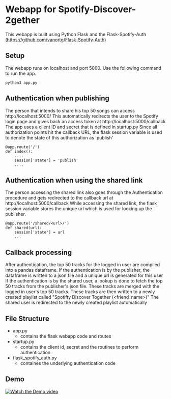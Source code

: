 # Webapp for Spotify-Discover-2gether

This webapp is built using Python Flask and the Flask-Spotify-Auth (https://github.com/vanortg/Flask-Spotify-Auth)

## Setup

The webapp runs on localhost and port 5000.
Use the following command to run the app.

```
python3 app.py
```

## Authentication when publishing

The person that intends to share his top 50 songs can access http://localhost:5000/
This automatically redirects the user to the Spotify login page and gives back an access token at http://localhost:5000/callback
The app uses a client ID and secret that is defined in startup.py 
Since all authorization points hit the callback URL, the flask session variable is used to denote the state of this authorization as 'publish'

```
@app.route('/')
def index():
    ....
    session['state'] = 'publish'
    ....
```

## Authentication when using the shared link

The person accessing the shared link also goes through the Authentication procedure and gets redirected to the callback url at http://localhost:5000/callback
While accessing the shared link, the flask session variable stores the unique url which is used for looking up the publisher.

```
@app.route('/shared/<url>/')
def shared(url):
    session['state'] = url
    ...
```
## Callback processing

After authentication, the top 50 tracks for the logged in user are compiled into a pandas dataframe.
If the authentication is by the publisher, the dataframe is written to a json file and a unique url is generated for this user
If the authentication is by the shared user, a lookup is done to fetch the top 50 tracks from the publisher's json file. These tracks are merged with the logged in user's top 50 tracks. These tracks are then written to a newly created playlist called "Spotifty Discover Together (<friend_name>)"
The shared user is redirected to the newly created playlist automatically

## File Structure

 - app.py 
   - contains the flask webapp code and routes
 - startup.py
   - contains the client id, secret and the routines to perform authentication
 - flask_spotify_auth.py
   - containes the underlying authentication code

## Demo

[![Watch the Demo video](demo.png)](https://youtu.be/vt5fpE0bzSY)
